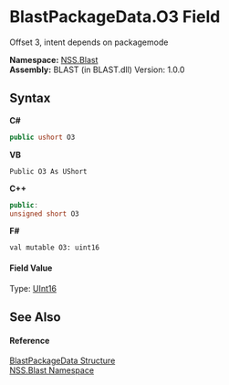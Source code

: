 # BlastPackageData.O3 Field
 

Offset 3, intent depends on packagemode

**Namespace:**&nbsp;<a href="88b55311-4a89-0894-e27a-e157e443c7f7">NSS.Blast</a><br />**Assembly:**&nbsp;BLAST (in BLAST.dll) Version: 1.0.0

## Syntax

**C#**<br />
``` C#
public ushort O3
```

**VB**<br />
``` VB
Public O3 As UShort
```

**C++**<br />
``` C++
public:
unsigned short O3
```

**F#**<br />
``` F#
val mutable O3: uint16
```


#### Field Value
Type: <a href="https://docs.microsoft.com/dotnet/api/system.uint16" target="_blank" rel="noopener noreferrer">UInt16</a>

## See Also


#### Reference
<a href="08d36c75-b5dc-8eaf-5936-daa952653fa2">BlastPackageData Structure</a><br /><a href="88b55311-4a89-0894-e27a-e157e443c7f7">NSS.Blast Namespace</a><br />
